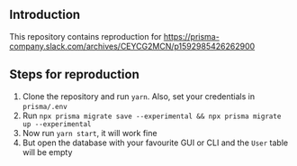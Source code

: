 ## Introduction

This repository contains reproduction for https://prisma-company.slack.com/archives/CEYCG2MCN/p1592985426262900


## Steps for reproduction

1. Clone the repository and run `yarn`. Also, set your credentials in `prisma/.env`
2. Run `npx prisma migrate save --experimental && npx prisma migrate up --experimental`
3. Now run `yarn start`, it will work fine
4. But open the database with your favourite GUI or CLI and the `User` table will be empty

